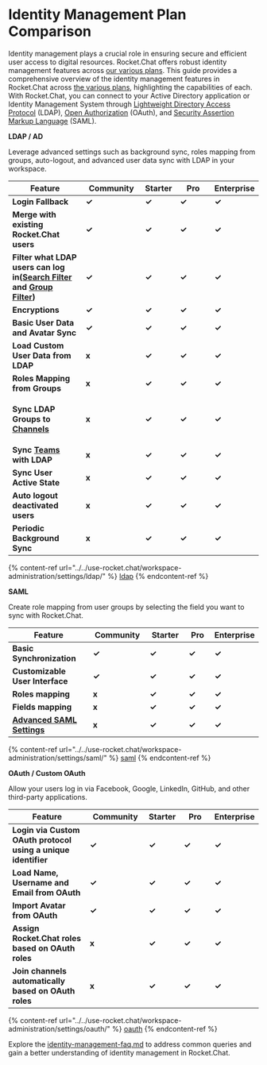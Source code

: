# Identity Management Plan Comparison

Identity management plays a crucial role in ensuring secure and efficient user access to digital resources. Rocket.Chat offers robust identity management features across [our various plans](../../readme/our-plans.md). This guide provides a comprehensive overview of the identity management features in Rocket.Chat across [the various plans](../../readme/our-plans.md), highlighting the capabilities of each. With Rocket.Chat, you can connect to your Active Directory application or Identity Management System through [Lightweight Directory Access Protocol](../../use-rocket.chat/workspace-administration/settings/ldap/) (LDAP), [Open Authorization](../../use-rocket.chat/workspace-administration/settings/oauth/) (OAuth), and [Security Assertion Markup Language](../../use-rocket.chat/workspace-administration/settings/saml/) (SAML).

**LDAP / AD**&#x20;

Leverage advanced settings such as background sync, roles mapping from groups, auto-logout, and advanced user data sync with LDAP in your workspace.&#x20;

<table><thead><tr><th width="173">Feature</th><th width="118">Community</th><th>Starter</th><th width="84">Pro</th><th>Enterprise</th></tr></thead><tbody><tr><td><strong>Login Fallback</strong></td><td><strong>✓</strong></td><td><strong>✓</strong></td><td><strong>✓</strong></td><td><strong>✓</strong></td></tr><tr><td><strong>Merge with existing Rocket.Chat users</strong></td><td><strong>✓</strong></td><td><strong>✓</strong></td><td><strong>✓</strong></td><td><strong>✓</strong></td></tr><tr><td><strong>Filter what LDAP users can log in(</strong><a href="../../use-rocket.chat/workspace-administration/settings/ldap/ldap-user-search.md#search-filter"><strong>Search Filter</strong> </a><strong>and</strong> <a href="../../use-rocket.chat/workspace-administration/settings/ldap/ldap-user-search.md#group-filter"><strong>Group Filter</strong></a><strong>)</strong></td><td><strong>✓</strong></td><td><strong>✓</strong></td><td><strong>✓</strong></td><td><strong>✓</strong></td></tr><tr><td><strong>Encryptions</strong></td><td><strong>✓</strong></td><td><strong>✓</strong></td><td><strong>✓</strong></td><td><strong>✓</strong></td></tr><tr><td><strong>Basic User Data and Avatar Sync</strong></td><td><strong>✓</strong></td><td><strong>✓</strong></td><td><strong>✓</strong></td><td><strong>✓</strong></td></tr><tr><td><strong>Load Custom User Data from LDAP</strong></td><td><strong>x</strong></td><td><strong>✓</strong></td><td><strong>✓</strong></td><td><strong>✓</strong></td></tr><tr><td><strong>Roles Mapping from Groups</strong></td><td><strong>x</strong></td><td><strong>✓</strong></td><td><strong>✓</strong></td><td><strong>✓</strong></td></tr><tr><td><p></p><p><strong>Sync LDAP Groups to</strong> <a href="../../use-rocket.chat/user-guides/rooms/channels/"><strong>Channels</strong></a></p><p></p></td><td><strong>x</strong></td><td><strong>✓</strong></td><td><strong>✓</strong></td><td><strong>✓</strong></td></tr><tr><td><strong>Sync</strong> <a href="../../use-rocket.chat/user-guides/rooms/teams/"><strong>Teams</strong> </a><strong>with LDAP</strong></td><td><strong>x</strong></td><td><strong>✓</strong></td><td><strong>✓</strong></td><td><strong>✓</strong></td></tr><tr><td><strong>Sync User Active State</strong></td><td><strong>x</strong></td><td><strong>✓</strong></td><td><strong>✓</strong></td><td><strong>✓</strong></td></tr><tr><td><strong>Auto logout deactivated users</strong></td><td><strong>x</strong></td><td><strong>✓</strong></td><td><strong>✓</strong></td><td><strong>✓</strong></td></tr><tr><td><strong>Periodic Background Sync</strong></td><td><strong>x</strong></td><td><strong>✓</strong></td><td><strong>✓</strong></td><td><strong>✓</strong></td></tr></tbody></table>

{% content-ref url="../../use-rocket.chat/workspace-administration/settings/ldap/" %}
[ldap](../../use-rocket.chat/workspace-administration/settings/ldap/)
{% endcontent-ref %}

**SAML**

Create role mapping from user groups by selecting the field you want to sync with Rocket.Chat.

<table><thead><tr><th width="208">Feature</th><th width="124">Community</th><th width="90">Starter</th><th width="69">Pro</th><th>Enterprise</th></tr></thead><tbody><tr><td><strong>Basic Synchronization</strong></td><td><strong>✓</strong></td><td><strong>✓</strong></td><td><strong>✓</strong></td><td><strong>✓</strong></td></tr><tr><td><strong>Customizable User Interface</strong></td><td><strong>✓</strong></td><td><strong>✓</strong></td><td><strong>✓</strong></td><td><strong>✓</strong></td></tr><tr><td><strong>Roles mapping</strong></td><td><strong>x</strong></td><td><strong>✓</strong></td><td><strong>✓</strong></td><td><strong>✓</strong></td></tr><tr><td><strong>Fields mapping</strong></td><td><strong>x</strong></td><td><strong>✓</strong></td><td><strong>✓</strong></td><td><strong>✓</strong></td></tr><tr><td><a href="../../use-rocket.chat/workspace-administration/settings/saml/rocket.chat-server-settings.md#advanced"><strong>Advanced SAML Settings</strong></a></td><td><strong>x</strong></td><td><strong>✓</strong></td><td><strong>✓</strong></td><td><strong>✓</strong></td></tr></tbody></table>

{% content-ref url="../../use-rocket.chat/workspace-administration/settings/saml/" %}
[saml](../../use-rocket.chat/workspace-administration/settings/saml/)
{% endcontent-ref %}

**OAuth / Custom OAuth**

Allow your users log in via Facebook, Google, LinkedIn, GitHub, and other third-party applications.&#x20;

<table><thead><tr><th width="189">Feature</th><th width="120">Community</th><th>Starter</th><th width="74">Pro</th><th>Enterprise</th></tr></thead><tbody><tr><td><strong>Login via Custom OAuth protocol using a unique identifier</strong></td><td><strong>✓</strong></td><td><strong>✓</strong></td><td><strong>✓</strong></td><td><strong>✓</strong></td></tr><tr><td><strong>Load Name, Username and Email from OAuth</strong></td><td><strong>✓</strong></td><td><strong>✓</strong></td><td><strong>✓</strong></td><td><strong>✓</strong></td></tr><tr><td><strong>Import Avatar from OAuth</strong></td><td><strong>✓</strong></td><td><strong>✓</strong></td><td><strong>✓</strong></td><td><strong>✓</strong></td></tr><tr><td><strong>Assign Rocket.Chat roles based on OAuth roles</strong></td><td><strong>x</strong></td><td><strong>✓</strong></td><td><strong>✓</strong></td><td><strong>✓</strong></td></tr><tr><td><strong>Join channels automatically based on OAuth roles</strong></td><td><strong>x</strong></td><td><strong>✓</strong></td><td><strong>✓</strong></td><td><strong>✓</strong></td></tr></tbody></table>

{% content-ref url="../../use-rocket.chat/workspace-administration/settings/oauth/" %}
[oauth](../../use-rocket.chat/workspace-administration/settings/oauth/)
{% endcontent-ref %}

Explore the [identity-management-faq.md](../../resources/frequently-asked-questions/identity-management-faq.md "mention") to address common queries and gain a better understanding of identity management in Rocket.Chat.
